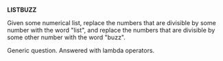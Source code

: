 **LISTBUZZ**

Given some numerical list, replace the numbers that are divisible by some number with the word "list", and replace the numbers that are divisible by some other number with the word "buzz".

Generic question. Answered with lambda operators.